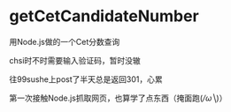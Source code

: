 # getCetCandidateNumber

用Node.js做的一个Cet分数查询

chsi时不时需要输入验证码，暂时没辙

往99sushe上post了半天总是返回301，心累

第一次接触Node.js抓取网页，也算学了点东西（掩面跑(*/ω╲*)）
